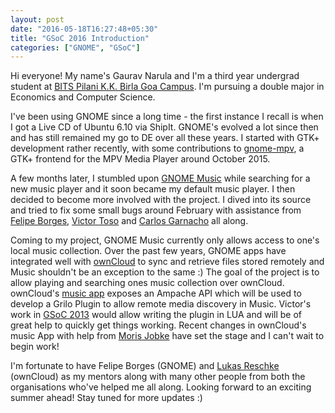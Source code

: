 ```yaml
---
layout: post
date: "2016-05-18T16:27:48+05:30"
title: "GSoC 2016 Introduction"
categories: ["GNOME", "GSoC"]
---
```


Hi everyone! My name's Gaurav Narula and I'm a third year undergrad student at [BITS Pilani K.K. Birla Goa Campus](http://www.bits-pilani.ac.in/Goa/). I'm pursuing a double major in Economics and Computer Science.

I've been using GNOME since a long time - the first instance I recall is when I got a Live CD of Ubuntu 6.10 via ShipIt. GNOME's evolved a lot since then and has still remained my go to DE over all these years. I started with GTK+ development rather recently, with some contributions to [gnome-mpv](https://github.com/gnome-mpv/gnome-mpv), a GTK+ frontend for the MPV Media Player around October 2015.

A few months later, I stumbled upon [GNOME Music](https://wiki.gnome.org/Apps/Music) while searching for a new music player and it soon became my default music player. I then decided to become more involved with the project. I dived into its source and tried to fix some small bugs around February with assistance from [Felipe Borges](https://wiki.gnome.org/FelipeBorges), [Victor Toso](https://wiki.gnome.org/VictorToso) and [Carlos Garnacho](https://wiki.gnome.org/CarlosGarnacho) all along.

Coming to my project, GNOME Music currently only allows access to one's local music collection. Over the past few years, GNOME apps have integrated well with [ownCloud](https://owncloud.org/) to sync and retrieve files stored remotely and Music shouldn't be an exception to the same :) The goal of the project is to allow playing and searching ones music collection over ownCloud. ownCloud's [music app](https://github.com/owncloud/music) exposes an Ampache API which will be used to develop a Grilo Plugin to allow remote media discovery in Music. Victor's work in [GSoC 2013](https://wiki.gnome.org/Outreach/SummerOfCode/2013/Projects/VictorToso_LuaGriloPlugins) would allow writing the plugin in LUA and will be of great help to quickly get things working. Recent changes in ownCloud's music App with help from [Moris Jobke](http://morrisjobke.de/) have set the stage and I can't wait to begin work!

I'm fortunate to have Felipe Borges (GNOME) and [Lukas Reschke](https://statuscode.ch/) (ownCloud) as my mentors along with many other people from both the organisations who've helped me all along. Looking forward to an exciting summer ahead! Stay tuned for more updates :)
